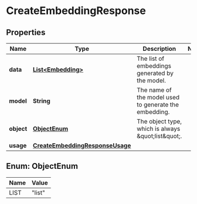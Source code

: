 # CreateEmbeddingResponse

## Properties
Name | Type | Description | Notes
------------ | ------------- | ------------- | -------------
**data** | [**List&lt;Embedding&gt;**](Embedding.md) | The list of embeddings generated by the model. | 
**model** | **String** | The name of the model used to generate the embedding. | 
**object** | [**ObjectEnum**](#ObjectEnum) | The object type, which is always \&quot;list\&quot;. | 
**usage** | [**CreateEmbeddingResponseUsage**](CreateEmbeddingResponseUsage.md) |  | 

<a name="ObjectEnum"></a>
## Enum: ObjectEnum
Name | Value
---- | -----
LIST | &quot;list&quot;
